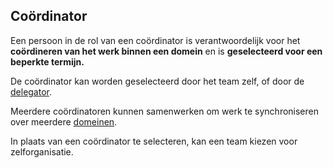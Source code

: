 ## Coördinator

Een persoon in de rol van een coördinator is verantwoordelijk voor het **coördineren van het werk binnen een domein** en is **geselecteerd voor een beperkte termijn.**

De coördinator kan worden geselecteerd door het team zelf, of door de [delegator](glossary:delegator).

Meerdere coördinatoren kunnen samenwerken om werk te synchroniseren over meerdere [domeinen](glossary:domain).

In plaats van een coördinator te selecteren, kan een team kiezen voor zelforganisatie.
